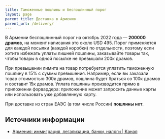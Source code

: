 ```yaml
---
title: Таможенные пошлины и беспошлинный порог
layout: page
parent_title: Доставка в Армению
parent_url: /delivery/
---
```


В Армении беспошлинный порог на октябрь 2022 года — **200000 драмов**, на момент написания это около USD 495.
Порог применяется для каждой посылки (каждой коробки) по отдельности, поэтому если хотите избежать уплаты лишней пошлины,
заказывайте товары так, чтобы товары в одной посылке не превышали 200к драмов.

При превышении лимита на товар потребуется уплатить таможенную пошлину в 15% с суммы превышения.
Например, если вы заказали товар стоимостью 300к драмов, пошлина будет браться со 100к драмов и составит 15к драмов.
Уплата пошлины производится прямо в приложении форвардера: приложение может запросить данные карты или
использовать уже добавленную карту.

При доставке из стран ЕАЭС (в том числе России) **пошлины нет**.

## Источники информации

- [Армения: иммиграция, легализация, банки, налоги \| Канал](https://t.me/am_banking_and_residency)
